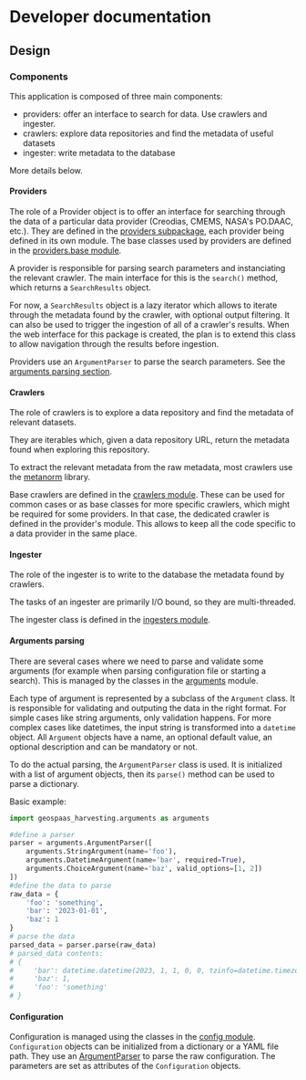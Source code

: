 # Developer documentation

## Design

### Components

This application is composed of three main components:

- providers: offer an interface to search for data. Use crawlers and ingester.
- crawlers: explore data repositories and find the metadata of useful datasets
- ingester: write metadata to the database

More details below.

#### Providers

The role of a Provider object is to offer an interface for searching through the
data of a particular data provider (Creodias, CMEMS, NASA's PO.DAAC, etc.).
They are defined in the [providers subpackage](./geospaas_harvesting/providers/), each provider
being defined in its own module. The base classes used by providers are defined in the
[providers.base module](./geospaas_harvesting/providers/base.py).

A provider is responsible for parsing search parameters and instanciating the relevant crawler.
The main interface for this is the `search()` method, which returns a `SearchResults` object.

For now, a `SearchResults` object is a lazy iterator which allows to iterate through the metadata
found by the crawler, with optional output filtering. It can also be used to trigger the ingestion
of all of a crawler's results. When the web interface for this package is created, the plan is to
extend this class to allow navigation through the results before ingestion.

Providers use an `ArgumentParser` to parse the search parameters.
See the [arguments parsing section](#arguments-parsing).

#### Crawlers

The role of crawlers is to explore a data repository and find the metadata of 
relevant datasets.

They are iterables which, given a data repository URL, return the metadata found
when exploring this repository.

To extract the relevant metadata from the raw metadata, most crawlers use the
[metanorm](https://github.com/nansencenter/metanorm) library.

Base crawlers are defined in the [crawlers module](./geospaas_harvesting/crawlers.py). These can be
used for common cases or as base classes for more specific crawlers, which might be required for
some providers. In that case, the dedicated crawler is defined in the provider's module.
This allows to keep all the code specific to a data provider in the same place.

#### Ingester

The role of the ingester is to write to the database the metadata found by crawlers.

The tasks of an ingester are primarily I/O bound, so they are multi-threaded.

The ingester class is defined in the [ingesters module](./geospaas_harvesting/ingesters.py).

#### Arguments parsing

There are several cases where we need to parse and validate some arguments (for example when
parsing configuration file or starting a search). This is managed by the classes in the
[arguments](./geospaas_harvesting/arguments.py) module.

Each type of argument is represented by a subclass of the `Argument` class. It is responsible for
validating and outputing the data in the right format.
For simple cases like string arguments, only validation happens.
For more complex cases like datetimes, the input string is transformed into a `datetime` object.
All `Argument` objects have a name, an optional default value, an optional description and can be
mandatory or not.

To do the actual parsing, the `ArgumentParser` class is used. It is initialized with a list of
argument objects, then its `parse()` method can be used to parse a dictionary.

Basic example:

```python
import geospaas_harvesting.arguments as arguments

#define a parser
parser = arguments.ArgumentParser([
    arguments.StringArgument(name='foo'),
    arguments.DatetimeArgument(name='bar', required=True),
    arguments.ChoiceArgument(name='baz', valid_options=[1, 2])
])
#define the data to parse
raw_data = {
    'foo': 'something',
    'bar': '2023-01-01',
    'baz': 1
}
# parse the data
parsed_data = parser.parse(raw_data)
# parsed_data contents:
# {
#     'bar': datetime.datetime(2023, 1, 1, 0, 0, tzinfo=datetime.timezone.utc),
#     'baz': 1,
#     'foo': 'something'
# }
```

#### Configuration

Configuration is managed using the classes in the [config module](./geospaas_harvesting/config.py).
`Configuration` objects can be initialized from a dictionary or a YAML file path.
They use an [ArgumentParser](#arguments-parsing) to parse the raw configuration.
The parameters are set as attributes of the `Configuration` objects.
